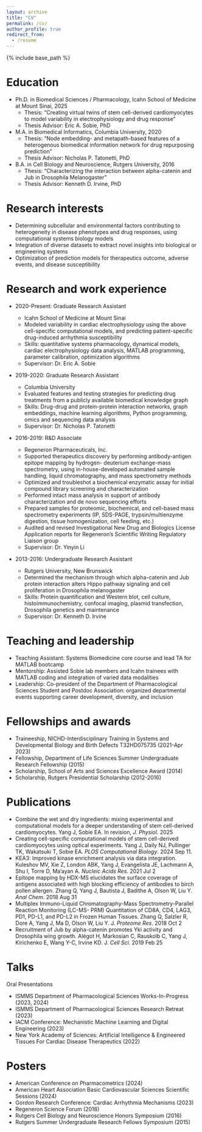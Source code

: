 ```yaml
---
layout: archive
title: "CV"
permalink: /cv/
author_profile: true
redirect_from:
  - /resume
---
```


{% include base_path %}

Education
======
* Ph.D. in Biomedical Sciences / Pharmacology, Icahn School of Medicine at Mount Sinai, 2025
  * Thesis: “Creating virtual twins of stem cell-derived cardiomyocytes to model variability in electrophysiology and drug response”
  * Thesis Advisor: Eric A. Sobie, PhD
* M.A. in Biomedical Informatics, Columbia University, 2020
  * Thesis: “Node embedding- and metapath-based features of a heterogenous biomedical information network for drug repurposing prediction”
  * Thesis Advisor: Nicholas P. Tatonetti, PhD
* B.A. in Cell Biology and Neuroscience, Rutgers University, 2016
  * Thesis: “Characterizing the interaction between alpha-catenin and Jub in Drosophila Melanogaster”
  * Thesis Advisor: Kenneth D. Irvine, PhD

Research interests
======
* Determining subcellular and environmental factors contributing to heterogeneity in disease phenotypes and drug responses, using computational systems biology models
* Integration of diverse datasets to extract novel insights into biological or engineering systems
* Optimization of prediction models for therapeutics outcome, adverse events, and disease
susceptibility

Research and work experience
======
* 2020-Present: Graduate Research Assistant
  * Icahn School of Medicine at Mount Sinai
  * Modeled variability in cardiac electrophysiology using the above cell-specific computational models, and predicting patient-specific drug-induced arrhythmia susceptibility
  * Skills: quantitative systems pharmacology, dynamical models, cardiac electrophysiology data analysis, MATLAB programming, parameter calibration, optimization algorithms
  * Supervisor: Dr. Eric A. Sobie

* 2019-2020: Graduate Research Assistant
  * Columbia University
  * Evaluated features and testing strategies for predicting drug treatments from a publicly available biomedical knowledge graph
  * Skills: Drug-drug and protein-protein interaction networks, graph embeddings, machine learning algorithms, Python programming, omics and sequencing data analysis
  * Supervisor: Dr. Nicholas P. Tatonetti

* 2016-2019: R&D Associate
  * Regeneron Pharmaceuticals, Inc.
  * Supported therapeutics discovery by performing antibody-antigen epitope mapping by hydrogen- deuterium exchange-mass spectrometry, using in-house-developed automated sample handling, liquid chromatography, and mass spectrometry methods
  * Optimized and troubleshot a biochemical enzymatic assay for initial compound library screening and characterization
  * Performed intact mass analysis in support of antibody characterization and de novo sequencing efforts
  * Prepared samples for proteomic, biochemical, and cell-based mass spectrometry experiments (IP, SDS-PAGE, trypsin/multienzyme digestion, tissue homogenization, cell feeding, etc.)
  * Audited and revised Investigational New Drug and Biologics License Application reports for Regeneron’s Scientific Writing Regulatory Liaison group
  * Supervisor: Dr. Yinyin Li
 
* 2013-2016: Undergraduate Research Assistant
  * Rutgers University, New Brunswick
  * Determined the mechanism through which alpha-catenin and Jub protein interaction alters Hippo pathway signaling and cell proliferation in Drosophila melanogaster
  * Skills: Protein quantification and Western blot, cell culture, histoimmunochemistry, confocal imaging, plasmid transfection, Drosophila genetics and maintenance
  * Supervisor: Dr. Kenneth D. Irvine

Teaching and leadership
======
* Teaching Assistant: Systems Biomedicine core course and lead TA for MATLAB bootcamp
* Mentorship: Assisted Sobie lab members and Icahn trainees with MATLAB coding and integration of
varied data modalities
* Leadership: Co-president of the Department of Pharmacological Sciences Student and Postdoc
Association: organized departmental events supporting career development, diversity, and inclusion

Fellowships and awards
======
* Traineeship, NICHD-Interdisciplinary Training in Systems and Developmental Biology and Birth Defects T32HD075735 (2021-Apr 2023)
* Fellowship, Department of Life Sciences Summer Undergraduate Research Fellowship (2015)
* Scholarship, School of Arts and Sciences Excellence Award (2014)
* Scholarship, Rutgers Presidential Scholarship (2012-2016)

Publications
======
* Combine the wet and dry ingredients: mixing experimental and computational models for a deeper understanding of stem cell-derived cardiomyocytes. Yang J, Sobie EA. In revision, *J. Physiol.* 2025
* Creating cell-specific computational models of stem cell-derived cardiomyocytes using optical experiments. Yang J, Daily NJ, Pullinger TK, Wakatsuki T, Sobie EA. *PLOS Computational Biology*. 2024 Sep 11.
* KEA3: Improved kinase enrichment analysis via data integration. Kuleshov MV, Xie Z, London ABK, Yang J, Evangelista JE, Lachmann A, Shu I, Torre D, Ma’ayan A. *Nucleic Acids Res*. 2021 Jul 2
* Epitope mapping by HDX-MS elucidates the surface coverage of antigens associated with high blocking efficiency of antibodies to birch pollen allergen. Zhang Q, Yang J, Bautista J, Badithe A, Olson W, Liu Y. *Anal Chem*. 2018 Aug 31
* Multiplex Immuno-Liquid Chromatography-Mass Spectrometry-Parallel Reaction Monitoring (LC-MS- PRM) Quantitation of CD8A, CD4, LAG3, PD1, PD-L1, and PD-L2 in Frozen Human Tissues. Zhang Q, Salzler R, Dore A, Yang J, Ma D, Olson W, Liu Y. J. *Proteome Res*. 2018 Oct 2
* Recruitment of Jub by alpha-catenin promotes Yki activity and Drosophila wing growth. Alégot H, Markosian C, Rauskolb C, Yang J, Kirichenko E, Wang Y-C, Irvine KD. J. *Cell Sci*. 2019 Feb 25
  
Talks
======
Oral Presentations
* ISMMS Department of Pharmacological Sciences Works-In-Progress (2023, 2024)
* ISMMS Department of Pharmacological Sciences Research Retreat (2023)
* IACM Conference: Mechanistic Machine Learning and Digital Engineering (2023)
* New York Academy of Sciences: Artificial Intelligence & Engineered Tissues For Cardiac Disease
Therapeutics (2022)

Posters
=====
* American Conference on Pharmacometrics (2024)
* American Heart Association Basic Cardiovascular Sciences Scientific Sessions (2024)
* Gordon Research Conference: Cardiac Arrhythmia Mechanisms (2023)
* Regeneron Science Forum (2018)
* Rutgers Cell Biology and Neuroscience Honors Symposium (2016)
* Rutgers Summer Undergraduate Research Fellows Symposium (2015)
  

